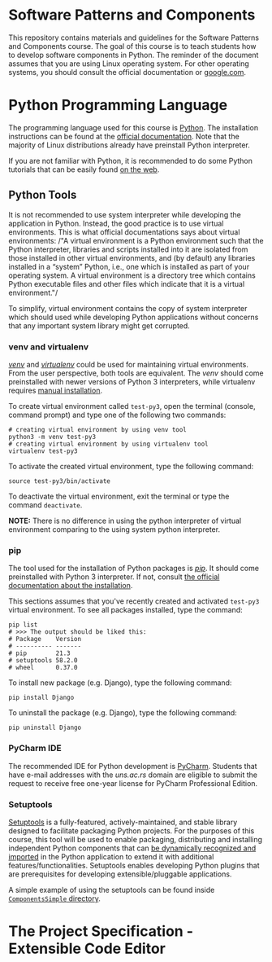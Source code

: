 

# Software Patterns and Components

This repository contains materials and guidelines for the Software Patterns and Components course.
The goal of this course is to teach students how to develop software components in Python.
The reminder of the document assumes that you are using Linux operating system.
For other operating systems, you should consult the official documentation or [google.com](https://www.google.com/).


# Python Programming Language

The programming language used for this course is [Python](https://en.wikipedia.org/wiki/Python_(programming_language)). The installation instructions can be found
at the [official documentation](https://www.python.org/). Note that the majority of Linux distributions already have preinstall
Python interpreter.

If you are not familiar with Python, it is recommended to do some Python
tutorials that can be easily found [on the web](https://www.youtube.com/results?search_query=python+tutorial).


## Python Tools

It is not recommended to use system interpreter while developing the application in Python.
Instead, the good practice is to use virtual environments.
This is what official documentations says about virtual environments:
/"A virtual environment is a Python environment such that the Python interpreter, libraries and scripts
installed into it are isolated from those installed in other virtual environments, and (by default) any
libraries installed in a “system” Python, i.e., one which is installed as part of your operating system.
A virtual environment is a directory tree which contains Python executable files and other files which
indicate that it is a virtual environment."/

To simplify, virtual environment contains the copy of system interpreter which should used
while developing Python applications without concerns that any important system library might get corrupted.   


### venv and virtualenv

[*venv*](https://docs.python.org/3/library/venv.html) and [*virtualenv*](https://virtualenv.pypa.io/en/latest/) could be used for maintaining virtual environments. From the user perspective,
both tools are equivalent. The *venv* should come preinstalled with newer versions of Python 3 interpreters,
while virtualenv requires [manual installation](https://virtualenv.pypa.io/en/latest/installation.html#via-pip).

To create virtual environment called `test-py3`, open the terminal (console, command prompt) and type one of the following
two commands:

    # creating virtual environment by using venv tool
    python3 -m venv test-py3
    # creating virtual environment by using virtualenv tool
    virtualenv test-py3

To activate the created virtual environment, type the following command:

    source test-py3/bin/activate

To deactivate the virtual environment, exit the terminal or type the command `deactivate`.

**NOTE:** There is no difference in using the python interpreter of virtual environment comparing to the using
system python interpreter.


### pip

The tool used for the installation of Python packages is [*pip*](https://pypi.org/project/pipa/).
It should come preinstalled with Python 3 interpreter. If not, consult [the official documentation
about the installation](https://pip.pypa.io/en/stable/installation/).

This sections assumes that you've recently created and activated `test-py3` virtual environment.
To see all packages installed, type the command:

    pip list
    # >>> The output should be liked this:
    # Package    Version
    # ---------- -------
    # pip        21.3
    # setuptools 58.2.0
    # wheel      0.37.0

To install new package (e.g. Django), type the following command:

    pip install Django

To uninstall the package (e.g. Django), type the following command:

    pip uninstall Django


### PyCharm IDE

The recommended IDE for Python development is [PyCharm](https://www.jetbrains.com/pycharm/download/#section=linux). Students that have e-mail addresses
with the *uns.ac.rs* domain are eligible to submit the request to receive free one-year license
for PyCharm Professional Edition.


### Setuptools

[Setuptools](https://setuptools.pypa.io/en/latest/) is a fully-featured, actively-maintained, and stable library designed to facilitate packaging Python projects.
For the purposes of this course, this tool will be used to enable packaging, distributing and installing independent Python components
that can [be dynamically recognized and imported](https://setuptools.pypa.io/en/latest/pkg_resources.html) in the Python application to extend it with additional features/functionalities.
Setuptools enables developing Python plugins that are prerequisites for developing extensible/pluggable applications.

A simple example of using the setuptools can be found inside [`ComponentsSimple` directory](https://github.com/vladaindjic/SPC-exchange-students/tree/master/ComponentsSimple).


# The Project Specification - Extensible Code Editor

